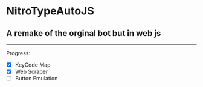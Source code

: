 # NitroTypeAutoJS
 ## A remake of the orginal bot but in web js
 ---
 Progress:
 - [x] KeyCode Map
- [x] Web Scraper
- [ ] Button Emulation
